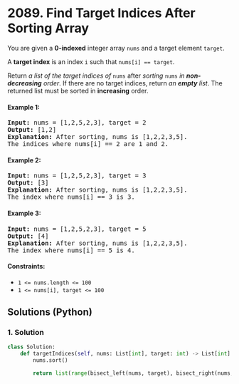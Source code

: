 # 2089. Find Target Indices After Sorting Array
You are given a **0-indexed** integer array `nums` and a target element `target`.

A **target index** is an index `i` such that `nums[i] == target`.

Return *a list of the target indices of* `nums` after *sorting* `nums` *in **non-decreasing** order*. If there are no target indices, return *an **empty** list*. The returned list must be sorted in **increasing** order.

#### Example 1:
<pre>
<strong>Input:</strong> nums = [1,2,5,2,3], target = 2
<strong>Output:</strong> [1,2]
<strong>Explanation:</strong> After sorting, nums is [1,2,2,3,5].
The indices where nums[i] == 2 are 1 and 2.
</pre>

#### Example 2:
<pre>
<strong>Input:</strong> nums = [1,2,5,2,3], target = 3
<strong>Output:</strong> [3]
<strong>Explanation:</strong> After sorting, nums is [1,2,2,3,5].
The index where nums[i] == 3 is 3.
</pre>

#### Example 3:
<pre>
<strong>Input:</strong> nums = [1,2,5,2,3], target = 5
<strong>Output:</strong> [4]
<strong>Explanation:</strong> After sorting, nums is [1,2,2,3,5].
The index where nums[i] == 5 is 4.
</pre>

#### Constraints:
* `1 <= nums.length <= 100`
* `1 <= nums[i], target <= 100`

## Solutions (Python)

### 1. Solution
```Python
class Solution:
    def targetIndices(self, nums: List[int], target: int) -> List[int]:
        nums.sort()

        return list(range(bisect_left(nums, target), bisect_right(nums, target)))
```
